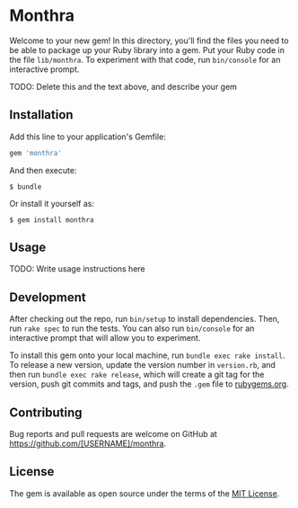 # Monthra

Welcome to your new gem! In this directory, you'll find the files you need to be able to package up your Ruby library into a gem. Put your Ruby code in the file `lib/monthra`. To experiment with that code, run `bin/console` for an interactive prompt.

TODO: Delete this and the text above, and describe your gem

## Installation

Add this line to your application's Gemfile:

```ruby
gem 'monthra'
```

And then execute:

    $ bundle

Or install it yourself as:

    $ gem install monthra

## Usage

TODO: Write usage instructions here

## Development

After checking out the repo, run `bin/setup` to install dependencies. Then, run `rake spec` to run the tests. You can also run `bin/console` for an interactive prompt that will allow you to experiment.

To install this gem onto your local machine, run `bundle exec rake install`. To release a new version, update the version number in `version.rb`, and then run `bundle exec rake release`, which will create a git tag for the version, push git commits and tags, and push the `.gem` file to [rubygems.org](https://rubygems.org).

## Contributing

Bug reports and pull requests are welcome on GitHub at https://github.com/[USERNAME]/monthra.

## License

The gem is available as open source under the terms of the [MIT License](https://opensource.org/licenses/MIT).
